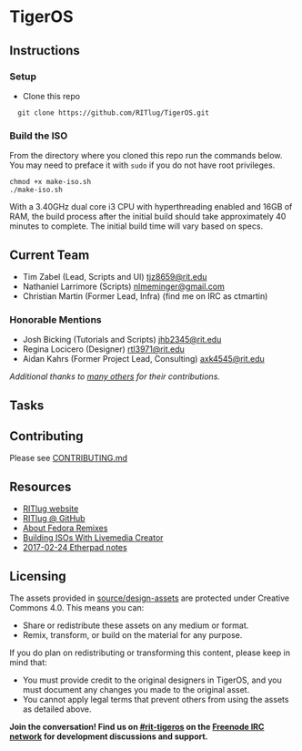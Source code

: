 TigerOS
====================

## Instructions
### Setup 
* Clone this repo
```  
  git clone https://github.com/RITlug/TigerOS.git
```

### Build the ISO
From the directory where you cloned this repo run the commands below. You may need to preface it with `sudo` if you do not have root privileges.
```
chmod +x make-iso.sh
./make-iso.sh
```
With a 3.40GHz dual core i3 CPU with hyperthreading enabled and 16GB of RAM, the build process after the initial build should take approximately 40 minutes to complete. The initial build time will vary based on specs. 

## Current Team
* Tim Zabel (Lead, Scripts and UI) <tjz8659@rit.edu>
* Nathaniel Larrimore (Scripts) <nlmeminger@gmail.com>
* Christian Martin (Former Lead, Infra) (find me on IRC as ctmartin)

### Honorable Mentions
* Josh Bicking (Tutorials and Scripts) <jhb2345@rit.edu>
* Regina Locicero (Designer) <rtl3971@rit.edu>
* Aidan Kahrs (Former Project Lead, Consulting) <axk4545@rit.edu>

*Additional thanks to [many others](https://github.com/RITlug/TigerOS/graphs/contributors) for their contributions.*

## Tasks

## Contributing
Please see [CONTRIBUTING.md](CONTRIBUTING.md)
## Resources

* [RITlug website](http://ritlug.com)
* [RITlug @ GitHub](https://github.com/RITlug)
* [About Fedora Remixes](https://fedoraproject.org/wiki/Remix)
* [Building ISOs With Livemedia Creator](https://fedoraproject.org/wiki/Livemedia-creator-_How_to_create_and_use_a_Live_CD)
* [2017-02-24 Etherpad notes](https://etherpad.gnome.org/p/rit-remix-discussion)

## Licensing

The assets provided in [source/design-assets](https://github.com/RITlug/TigerOS/tree/devel/sources/design-assets) are protected under Creative Commons 4.0. This means you can:

 * Share or redistribute these assets on any medium or format.
 * Remix, transform, or build on the material for any purpose.

If you do plan on redistributing or transforming this content, please keep in mind that:

 * You must provide credit to the original designers in TigerOS, and you must document any changes you made to the original asset.
 * You cannot apply legal terms that prevent others from using the assets as detailed above.

**Join the conversation! Find us on [#rit-tigeros](https://webchat.freenode.net/?channels=rit-tigeros) on the [Freenode IRC network](https://freenode.net/) for development discussions and support.**
